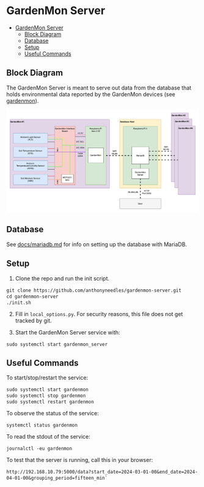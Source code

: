 # GardenMon Server

- [GardenMon Server](#gardenmon-server)
  - [Block Diagram](#block-diagram)
  - [Database](#database)
  - [Setup](#setup)
  - [Useful Commands](#useful-commands)

## Block Diagram

The GardenMon Server is meant to serve out data from the database that holds environmental data reported by the GardenMon devices (see [gardenmon](https://github.com/anthonyneedles/gardenmon)).

![gardenmon_block_diagram.jpg](./docs/gardenmon_block_diagram.jpg)

## Database

See [docs/mariadb.md](./docs/mariadb.md) for info on setting up the database with MariaDB.

## Setup

1. Clone the repo and run the init script.

```
git clone https://github.com/anthonyneedles/gardenmon-server.git
cd gardenmon-server
./init.sh
```

2. Fill in `local_options.py`.
For security reasons, this file does not get tracked by git.

3. Start the GardenMon Server service with:

```
sudo systemctl start gardenmon_server
```

## Useful Commands

To start/stop/restart the service:

```
sudo systemctl start gardenmon
sudo systemctl stop gardenmon
sudo systemctl restart gardenmon
```

To observe the status of the service:

```
systemctl status gardenmon
```

To read the stdout of the service:

```
journalctl -eu gardenmon
```

To test that the server is running, call this in your browser:

```
http://192.168.10.79:5000/data?start_date=2024-03-01-00&end_date=2024-04-01-00&grouping_period=fifteen_min`
```

